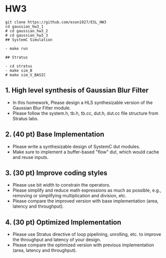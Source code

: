# HW3

```shell
git clone https://github.com/eson1027/ESL_HW3
cd gaussian_hw3_1
# cd gaussian_hw3_2
# cd gaussian_hw3_3
## SystemC Simulation

- make run

## Stratus

- cd stratus
- make sim_B
# make sim_V_BASIC
```
## 1. High level synthesis of Gaussian Blur Filter

- In this homework, Please design a HLS synthesizable version of the Gaussian Blur Filter module.
- Please follow the system.h, tb.h, tb.cc, dut.h, dut.cc file structure from Stratus labs.

## 2. (40 pt) Base Implementation

- Please write a synthesizable design of SystemC dut modules.
- Make sure to implement a buffer-based "flow" dut, which would cache and reuse inputs.

## 3. (30 pt) Improve coding styles

- Please use bit width to constrain the operators.
- Please simplify and reduce math expressions as much as possible, e.g., removing or simplifying multiplication and division, etc.
- Please compare the improved version with base implementation (area, latency and throughput).

## 4. (30 pt) Optimized Implementation

- Please use Stratus directive of loop pipelining, unrolling, etc. to improve the throughput and latency of your design.
- Please compare the optimized version with previous implementation (area, latency and throughput).
